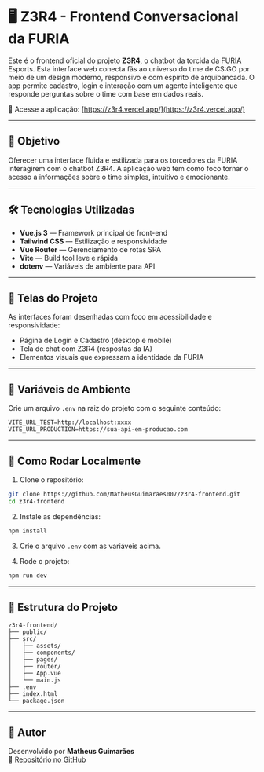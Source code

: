 
# 🖥️ Z3R4 - Frontend Conversacional da FURIA

Este é o frontend oficial do projeto **Z3R4**, o chatbot da torcida da FURIA Esports. Esta interface web conecta fãs ao universo do time de CS:GO por meio de um design moderno, responsivo e com espírito de arquibancada. O app permite cadastro, login e interação com um agente inteligente que responde perguntas sobre o time com base em dados reais.

🔗 Acesse a aplicação: [https://z3r4.vercel.app/](https://z3r4.vercel.app/)

---

## 🎯 Objetivo

Oferecer uma interface fluida e estilizada para os torcedores da FURIA interagirem com o chatbot Z3R4. A aplicação web tem como foco tornar o acesso a informações sobre o time simples, intuitivo e emocionante.

---

## 🛠️ Tecnologias Utilizadas

- **Vue.js 3** — Framework principal de front-end
- **Tailwind CSS** — Estilização e responsividade
- **Vue Router** — Gerenciamento de rotas SPA
- **Vite** — Build tool leve e rápida
- **dotenv** — Variáveis de ambiente para API

---

## 📸 Telas do Projeto

As interfaces foram desenhadas com foco em acessibilidade e responsividade:

- Página de Login e Cadastro (desktop e mobile)
- Tela de chat com Z3R4 (respostas da IA)
- Elementos visuais que expressam a identidade da FURIA

---

## 🔐 Variáveis de Ambiente

Crie um arquivo `.env` na raiz do projeto com o seguinte conteúdo:

```env
VITE_URL_TEST=http://localhost:xxxx
VITE_URL_PRODUCTION=https://sua-api-em-producao.com
```

---

## 🚀 Como Rodar Localmente

1. Clone o repositório:

```bash
git clone https://github.com/MatheusGuimaraes007/z3r4-frontend.git
cd z3r4-frontend
```

2. Instale as dependências:

```bash
npm install
```

3. Crie o arquivo `.env` com as variáveis acima.

4. Rode o projeto:

```bash
npm run dev
```

---

## 📁 Estrutura do Projeto

```
z3r4-frontend/
├── public/
├── src/
│   ├── assets/
│   ├── components/
│   ├── pages/
│   ├── router/
│   ├── App.vue
│   └── main.js
├── .env
├── index.html
└── package.json
```

---

## 👤 Autor

Desenvolvido por **Matheus Guimarães**  
🔗 [Repositório no GitHub](https://github.com/MatheusGuimaraes007/z3r4-frontend)


